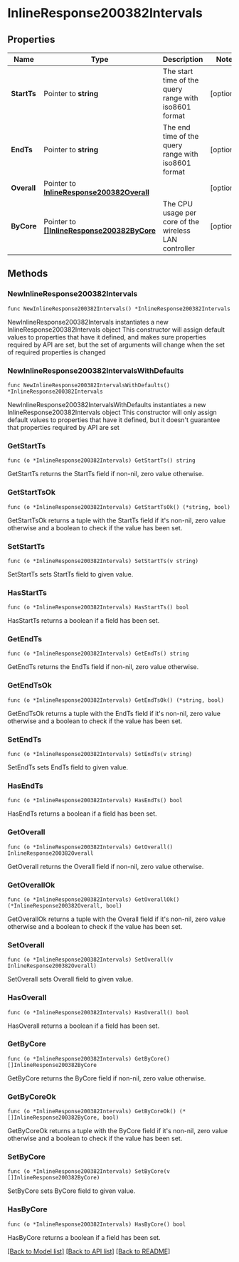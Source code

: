 # InlineResponse200382Intervals

## Properties

Name | Type | Description | Notes
------------ | ------------- | ------------- | -------------
**StartTs** | Pointer to **string** | The start time of the query range with iso8601 format | [optional] 
**EndTs** | Pointer to **string** | The end time of the query range  with iso8601 format | [optional] 
**Overall** | Pointer to [**InlineResponse200382Overall**](InlineResponse200382Overall.md) |  | [optional] 
**ByCore** | Pointer to [**[]InlineResponse200382ByCore**](InlineResponse200382ByCore.md) | The CPU usage per core of the wireless LAN controller | [optional] 

## Methods

### NewInlineResponse200382Intervals

`func NewInlineResponse200382Intervals() *InlineResponse200382Intervals`

NewInlineResponse200382Intervals instantiates a new InlineResponse200382Intervals object
This constructor will assign default values to properties that have it defined,
and makes sure properties required by API are set, but the set of arguments
will change when the set of required properties is changed

### NewInlineResponse200382IntervalsWithDefaults

`func NewInlineResponse200382IntervalsWithDefaults() *InlineResponse200382Intervals`

NewInlineResponse200382IntervalsWithDefaults instantiates a new InlineResponse200382Intervals object
This constructor will only assign default values to properties that have it defined,
but it doesn't guarantee that properties required by API are set

### GetStartTs

`func (o *InlineResponse200382Intervals) GetStartTs() string`

GetStartTs returns the StartTs field if non-nil, zero value otherwise.

### GetStartTsOk

`func (o *InlineResponse200382Intervals) GetStartTsOk() (*string, bool)`

GetStartTsOk returns a tuple with the StartTs field if it's non-nil, zero value otherwise
and a boolean to check if the value has been set.

### SetStartTs

`func (o *InlineResponse200382Intervals) SetStartTs(v string)`

SetStartTs sets StartTs field to given value.

### HasStartTs

`func (o *InlineResponse200382Intervals) HasStartTs() bool`

HasStartTs returns a boolean if a field has been set.

### GetEndTs

`func (o *InlineResponse200382Intervals) GetEndTs() string`

GetEndTs returns the EndTs field if non-nil, zero value otherwise.

### GetEndTsOk

`func (o *InlineResponse200382Intervals) GetEndTsOk() (*string, bool)`

GetEndTsOk returns a tuple with the EndTs field if it's non-nil, zero value otherwise
and a boolean to check if the value has been set.

### SetEndTs

`func (o *InlineResponse200382Intervals) SetEndTs(v string)`

SetEndTs sets EndTs field to given value.

### HasEndTs

`func (o *InlineResponse200382Intervals) HasEndTs() bool`

HasEndTs returns a boolean if a field has been set.

### GetOverall

`func (o *InlineResponse200382Intervals) GetOverall() InlineResponse200382Overall`

GetOverall returns the Overall field if non-nil, zero value otherwise.

### GetOverallOk

`func (o *InlineResponse200382Intervals) GetOverallOk() (*InlineResponse200382Overall, bool)`

GetOverallOk returns a tuple with the Overall field if it's non-nil, zero value otherwise
and a boolean to check if the value has been set.

### SetOverall

`func (o *InlineResponse200382Intervals) SetOverall(v InlineResponse200382Overall)`

SetOverall sets Overall field to given value.

### HasOverall

`func (o *InlineResponse200382Intervals) HasOverall() bool`

HasOverall returns a boolean if a field has been set.

### GetByCore

`func (o *InlineResponse200382Intervals) GetByCore() []InlineResponse200382ByCore`

GetByCore returns the ByCore field if non-nil, zero value otherwise.

### GetByCoreOk

`func (o *InlineResponse200382Intervals) GetByCoreOk() (*[]InlineResponse200382ByCore, bool)`

GetByCoreOk returns a tuple with the ByCore field if it's non-nil, zero value otherwise
and a boolean to check if the value has been set.

### SetByCore

`func (o *InlineResponse200382Intervals) SetByCore(v []InlineResponse200382ByCore)`

SetByCore sets ByCore field to given value.

### HasByCore

`func (o *InlineResponse200382Intervals) HasByCore() bool`

HasByCore returns a boolean if a field has been set.


[[Back to Model list]](../README.md#documentation-for-models) [[Back to API list]](../README.md#documentation-for-api-endpoints) [[Back to README]](../README.md)


